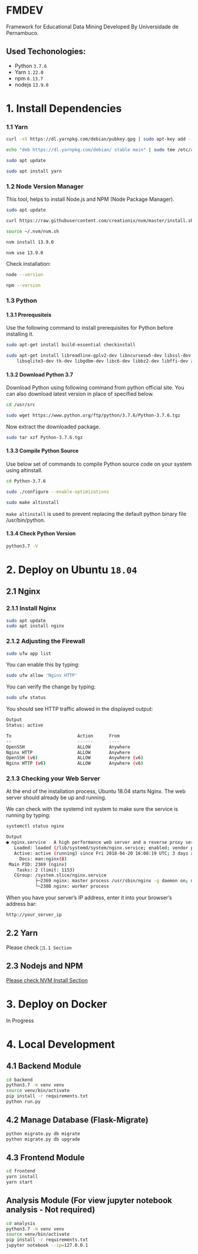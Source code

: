 # FMDEV

Framework for Educational Data Mining Developed By Universidade de Pernambuco.

## Used Techonologies:

* Python `3.7.6`
* Yarn `1.22.0`
* npm `6.13.7`
* nodejs `13.9.0`

# 1. Install Dependencies

### 1.1 Yarn

```sh 
curl -sS https://dl.yarnpkg.com/debian/pubkey.gpg | sudo apt-key add -

echo "deb https://dl.yarnpkg.com/debian/ stable main" | sudo tee /etc/apt/sources.list.d/yarn.list

sudo apt update

sudo apt install yarn
```

### 1.2 Node Version Manager

This tool, helps to install Node.js and NPM (Node Package Manager).

```sh
sudo apt update

curl https://raw.githubusercontent.com/creationix/nvm/master/install.sh | sh

source ~/.nvm/nvm.sh

nvm install 13.9.0

nvm use 13.9.0
```

Check installation:

```sh
node --version

npm --version
```

### 1.3 Python

#### 1.3.1 Prerequsiteis 

Use the following command to install prerequisites for Python before installing it.

```sh
sudo apt-get install build-essential checkinstall

sudo apt-get install libreadline-gplv2-dev libncursesw5-dev libssl-dev \
    libsqlite3-dev tk-dev libgdbm-dev libc6-dev libbz2-dev libffi-dev zlib1g-dev
```

#### 1.3.2 Download Python 3.7 

Download Python using following command from python official site. You can also download latest version in place of specified below.

```sh
cd /usr/src

sudo wget https://www.python.org/ftp/python/3.7.6/Python-3.7.6.tgz
```

Now extract the downloaded package.

```sh
sudo tar xzf Python-3.7.6.tgz
```

#### 1.3.3 Compile Python Source

Use below set of commands to compile Python source code on your system using altinstall.

```sh
cd Python-3.7.6

sudo ./configure --enable-optimizations

sudo make altinstall
```

`make altinstall` is used to prevent replacing the default python binary file /usr/bin/python.

#### 1.3.4 Check Python Version

```sh
python3.7 -V
```

# 2. Deploy on Ubuntu `18.04`

## 2.1 Nginx

### 2.1.1 Install Nginx

```sh
sudo apt update
sudo apt install nginx
```
### 2.1.2 Adjusting the Firewall

```sh
sudo ufw app list
```

You can enable this by typing:

```sh
sudo ufw allow 'Nginx HTTP'
```

You can verify the change by typing:

```sh
sudo ufw status
```

You should see HTTP traffic allowed in the displayed output:

```sh
Output
Status: active

To                         Action      From
--                         ------      ----
OpenSSH                    ALLOW       Anywhere                  
Nginx HTTP                 ALLOW       Anywhere                  
OpenSSH (v6)               ALLOW       Anywhere (v6)             
Nginx HTTP (v6)            ALLOW       Anywhere (v6)
```

### 2.1.3 Checking your Web Server

At the end of the installation process, Ubuntu 18.04 starts Nginx. The web server should already be up and running.

We can check with the systemd init system to make sure the service is running by typing:

```sh
systemctl status nginx
```

```sh
Output
● nginx.service - A high performance web server and a reverse proxy server
   Loaded: loaded (/lib/systemd/system/nginx.service; enabled; vendor preset: enabled)
   Active: active (running) since Fri 2018-04-20 16:08:19 UTC; 3 days ago
     Docs: man:nginx(8)
 Main PID: 2369 (nginx)
    Tasks: 2 (limit: 1153)
   CGroup: /system.slice/nginx.service
           ├─2369 nginx: master process /usr/sbin/nginx -g daemon on; master_process on;
           └─2380 nginx: worker process
```

When you have your server’s IP address, enter it into your browser’s address bar:

```sh
http://your_server_ip
```

## 2.2 Yarn

Please check `1.1 Section`

## 2.3 Nodejs and NPM

[Please check NVM Install Section](#12-nvm-node-version-manager)

# 3. Deploy on Docker

In Progress

# 4. Local Development

## 4.1 Backend Module

```sh
cd backend
python3.7 -m venv venv
source venv/bin/activate
pip install -r requirements.txt
python run.py
```

## 4.2 Manage Database (Flask-Migrate)

```sh
python migrate.py db migrate
python migrate.py db upgrade
```

## 4.3 Frontend Module

```sh
cd frontend
yarn install
yarn start
```

## Analysis Module (For view jupyter notebook analysis - Not required)

```sh
cd analysis
python3.7 -m venv venv
source venv/bin/activate
pip install -r requirements.txt
jupyter notebook --ip=127.0.0.1
```